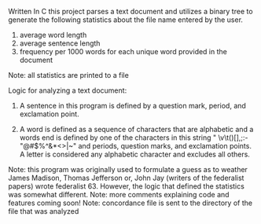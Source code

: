 Written In C
this project parses a text document and utilizes a binary tree to generate
the following statistics about the file name entered by the user.
 1. average word length
 2. average sentence length
 3. frequency per 1000 words for each unique word provided in the document
 
 Note: all statistics are printed to a file

 Logic for analyzing a text document:
 1. A sentence in this program is defined by a question mark, period, and exclamation point.
 
 2. A word is defined as a sequence of characters that are alphabetic and a words end is defined by one of the characters in this string
 " \v\t()[],;:-\"@#$%^&*<>|~" and periods, question marks, and exclamation points. A letter is considered any alphabetic character
and excludes all others.

 Note: this program was originally used to formulate a guess as to weather James Madison, Thomas Jefferson or, John Jay
(writers of the federalist papers) wrote federalist 63. However, the logic that defined the statistics was somewhat different.
 Note: more comments explaining code and features coming soon!
 Note: concordance file is sent to the directory of the file that was analyzed
